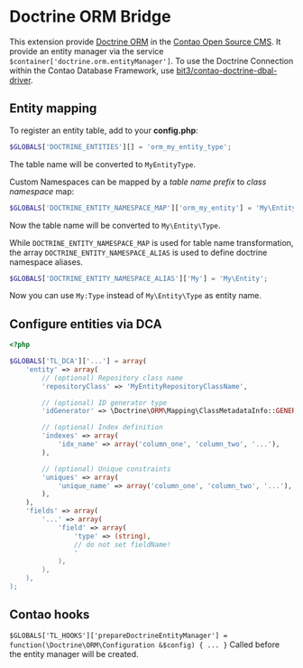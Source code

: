 Doctrine ORM Bridge
===================

This extension provide [Doctrine ORM](http://www.doctrine-project.org) in the [Contao Open Source CMS](http://contao.org).
It provide an entity manager via the service `$container['doctrine.orm.entityManager']`.
To use the Doctrine Connection within the Contao Database Framework, use [bit3/contao-doctrine-dbal-driver](https://github.com/bit3/contao-doctrine-dbal-driver).

Entity mapping
--------------

To register an entity table, add to your **config.php**:
```php
$GLOBALS['DOCTRINE_ENTITIES'][] = 'orm_my_entity_type';
```
The table name will be converted to `MyEntityType`.

Custom Namespaces can be mapped by a *table name prefix* to *class namespace* map:
```php
$GLOBALS['DOCTRINE_ENTITY_NAMESPACE_MAP']['orm_my_entity'] = 'My\Entity';
```
Now the table name will be converted to `My\Entity\Type`.

While `DOCTRINE_ENTITY_NAMESPACE_MAP` is used for table name transformation,
the array `DOCTRINE_ENTITY_NAMESPACE_ALIAS` is used to define doctrine namespace aliases.
```php
$GLOBALS['DOCTRINE_ENTITY_NAMESPACE_ALIAS']['My'] = 'My\Entity';
```
Now you can use `My:Type` instead of `My\Entity\Type` as entity name.

Configure entities via DCA
--------------------------

```php
<?php

$GLOBALS['TL_DCA']['...'] = array(
	'entity' => array(
		// (optional) Repository class name
		'repositoryClass' => 'MyEntityRepositoryClassName',

		// (optional) ID generator type
		'idGenerator' => \Doctrine\ORM\Mapping\ClassMetadataInfo::GENERATOR_TYPE_UUID,

		// (optional) Index definition
		'indexes' => array(
			'idx_name' => array('column_one', 'column_two', '...'),
		),

		// (optional) Unique constraints
		'uniques' => array(
			'unique_name' => array('column_one', 'column_two', '...'),
		),
	),
	'fields' => array(
		'...' => array(
			'field' => array(
				'type' => (string),
				// do not set fieldName!
				'
			),
		),
	),
);
```

Contao hooks
------------

`$GLOBALS['TL_HOOKS']['prepareDoctrineEntityManager'] = function(\Doctrine\ORM\Configuration &$config) { ... }`
Called before the entity manager will be created.
